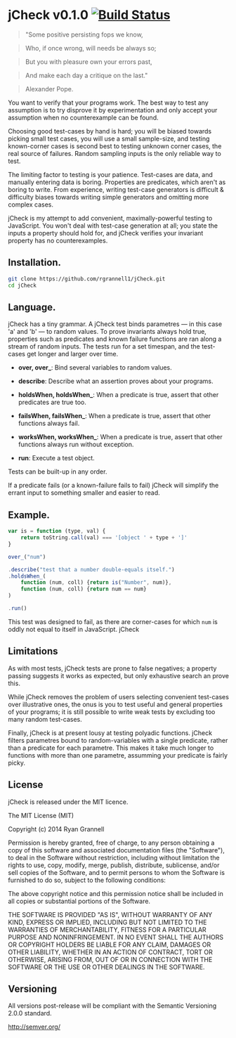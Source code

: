 
jCheck v0.1.0 [![Build Status](https://travis-ci.org/rgrannell1/jCheck.png?branch=master)](https://travis-ci.org/rgrannell1/jCheck)
======

> "Some positive persisting fops we know,

> Who, if once wrong, will needs be always so;

> But you with pleasure own your errors past,

> And make each day a critique on the last."

> Alexander Pope.

You want to verify that your programs work. The best way to test any assumption is to try disprove it
by experimentation and only accept your assumption when no counterexample can be found.

Choosing good test-cases by hand is hard; you will be biased towards picking small test cases,
you will use a small sample-size, and testing known-corner cases is second best to testing
unknown corner cases, the real source of failures. Random sampling inputs is the only
reliable way to test.

The limiting factor to testing is your patience. Test-cases are data, and manually entering data
is boring. Properties are predicates, which aren't as boring to write. From experience, writing
test-case generators is difficult & difficulty biases towards writing simple generators and
omitting more complex cases.

jCheck is my attempt to add convenient, maximally-powerful testing to JavaScript. You won't deal with
test-case generation at all; you state the inputs a property should hold for, and jCheck verifies your
invariant property has no counterexamples.

## Installation.

```bash
git clone https://github.com/rgrannell1/jCheck.git
cd jCheck
```




## Language.

jCheck has a tiny grammar. A jCheck test binds parametres — in this case 'a' and 'b' — to
random values. To prove invariants always hold true, properties such as predicates and known
failure functions are ran along a stream of random inputs. The tests run for a set timespan,
and the test-cases get longer and larger over time.

* **over, over_**: Bind several variables to random values.

* **describe**: Describe what an assertion proves about your programs.

* **holdsWhen, holdsWhen_**: When a predicate is true, assert that other predicates are true too.

* **failsWhen, failsWhen_**: When a predicate is true, assert that other functions always fail.

* **worksWhen, worksWhen_**: When a predicate is true, assert that other functions always run
without exception.

* **run**: Execute a test object.

Tests can be built-up in any order.

If a predicate fails (or a known-failure fails to fail) jCheck will simplify the errant
input to something smaller and easier to read.

## Example.



```js
var is = function (type, val) {
	return toString.call(val) === '[object ' + type + ']'
}

over_("num")

.describe("test that a number double-equals itself.")
.holdsWhen_(
	function (num, coll) {return is("Number", num)},
	function (num, coll) {return num == num}
)

.run()
```

This test was designed to fail, as there are corner-cases for which `num` is
oddly not equal to itself in JavaScript. jCheck

## Limitations

As with most tests, jCheck tests are prone to false negatives;
a property passing suggests it works as expected, but only exhaustive search
an prove this.

While jCheck removes the problem of users selecting convenient test-cases over
illustrative ones, the onus is you to test useful and general properties of
your programs; it is still  possible to write weak tests by excluding too
many random test-cases.

Finally, jCheck is at present lousy at testing polyadic functions. jCheck filters
parametres bound to random-variables with a single predicate, rather than a
predicate for each parametre. This makes it take much longer to functions with more
than one parametre, assumming your predicate is fairly picky.

## License

jCheck is released under the MIT licence.

The MIT License (MIT)

Copyright (c) 2014 Ryan Grannell

Permission is hereby granted, free of charge, to any person obtaining a copy
of this software and associated documentation files (the "Software"), to deal
in the Software without restriction, including without limitation the rights
to use, copy, modify, merge, publish, distribute, sublicense, and/or sell
copies of the Software, and to permit persons to whom the Software is
furnished to do so, subject to the following conditions:

The above copyright notice and this permission notice shall be included in all
copies or substantial portions of the Software.

THE SOFTWARE IS PROVIDED "AS IS", WITHOUT WARRANTY OF ANY KIND, EXPRESS OR
IMPLIED, INCLUDING BUT NOT LIMITED TO THE WARRANTIES OF MERCHANTABILITY,
FITNESS FOR A PARTICULAR PURPOSE AND NONINFRINGEMENT. IN NO EVENT SHALL THE
AUTHORS OR COPYRIGHT HOLDERS BE LIABLE FOR ANY CLAIM, DAMAGES OR OTHER
LIABILITY, WHETHER IN AN ACTION OF CONTRACT, TORT OR OTHERWISE, ARISING FROM,
OUT OF OR IN CONNECTION WITH THE SOFTWARE OR THE USE OR OTHER DEALINGS IN THE
SOFTWARE.

## Versioning

All versions post-release will be compliant with the Semantic Versioning 2.0.0 standard.

http://semver.org/
